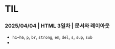 # TIL <!-- 편하게 블로그 쓰듯이 오류, 해결 및 방법 등등 작성하기! -->
### 2025/04/04 | HTML 3일차 | 문서와 레이아웃
* `h1~h6`, `p`, `br`, `strong`, `em`, `del`, `s`, `sup`, `sub`
* 